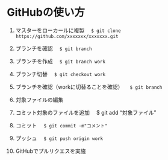 # GitHubの使い方
1. マスターをローカールに複製
　`$ git clone https://github.com/xxxxxxx/xxxxxxx.git`
 
2. ブランチを確認
　`$ git branch`

3. ブランチを作成
　`$ git branch work`

4. ブランチ切替
　`$ git checkout work`

5. ブランチを確認（workに切替ることを確認）
　`$ git branch`

6. 対象ファイルの編集

7. コミット対象のファイルを追加
　$ git add “対象ファイル”

8. コミット
　`$ git commit -m"コメント"`

9. プッシュ
　`$ git push origin work`

10. GitHubでプルリクエスを実施
